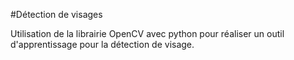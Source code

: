 #Détection de visages

Utilisation de la librairie OpenCV avec python pour réaliser un outil d'apprentissage pour la détection de visage.
